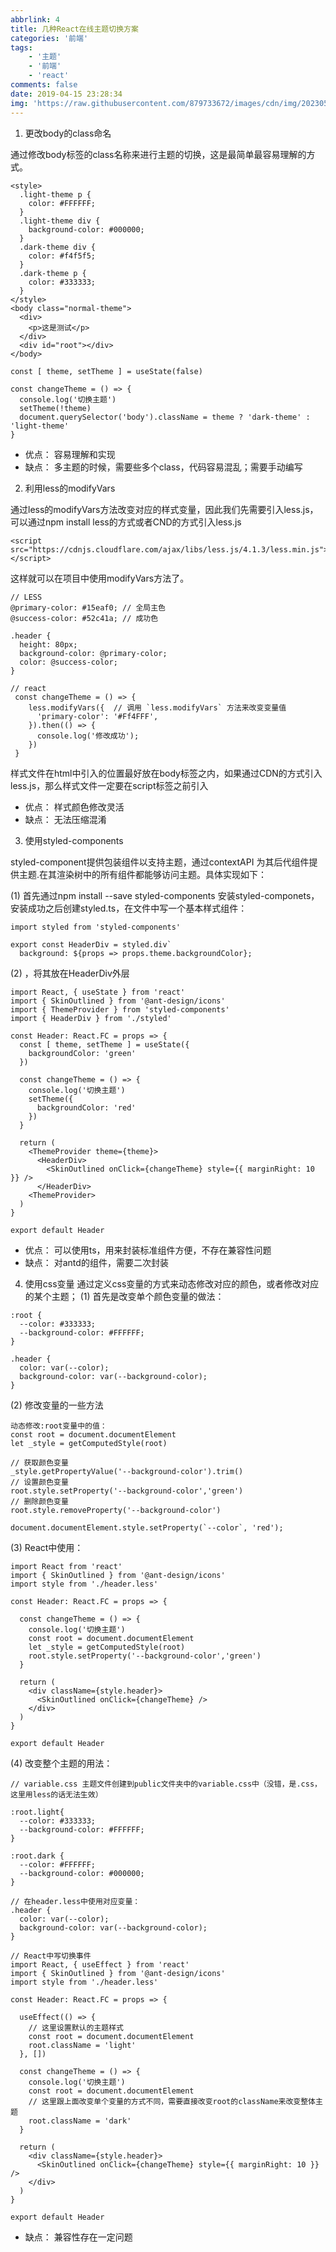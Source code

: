 ```yaml
---
abbrlink: 4
title: 几种React在线主题切换方案
categories: '前端'
tags:
    - '主题'
    - '前端'
    - 'react'
comments: false
date: 2019-04-15 23:28:34
img: 'https://raw.githubusercontent.com/879733672/images/cdn/img/202305061459879.png'
---
```


1. 更改body的class命名

通过修改body标签的class名称来进行主题的切换，这是最简单最容易理解的方式。
```
<style>
  .light-theme p {
    color: #FFFFFF;
  }
  .light-theme div {
    background-color: #000000;
  }
  .dark-theme div {
    color: #f4f5f5;
  }
  .dark-theme p {
    color: #333333;
  }
</style>
<body class="normal-theme">
  <div>
    <p>这是测试</p>
  </div>
  <div id="root"></div>
</body>

const [ theme, setTheme ] = useState(false)

const changeTheme = () => {
  console.log('切换主题')
  setTheme(!theme)
  document.querySelector('body').className = theme ? 'dark-theme' : 'light-theme'
}
```
* 优点： 容易理解和实现
* 缺点： 多主题的时候，需要些多个class，代码容易混乱；需要手动编写

2. 利用less的modifyVars

通过less的modifyVars方法改变对应的样式变量，因此我们先需要引入less.js，可以通过npm install less的方式或者CND的方式引入less.js
```
<script src="https://cdnjs.cloudflare.com/ajax/libs/less.js/4.1.3/less.min.js"></script>
```
这样就可以在项目中使用modifyVars方法了。
```
// LESS
@primary-color: #15eaf0; // 全局主色
@success-color: #52c41a; // 成功色

.header {
  height: 80px;
  background-color: @primary-color;
  color: @success-color;
}

// react
 const changeTheme = () => {
    less.modifyVars({  // 调用 `less.modifyVars` 方法来改变变量值
      'primary-color': '#Ff4FFF',
    }).then(() => {
      console.log('修改成功');
    })
 }
```
样式文件在html中引入的位置最好放在body标签之内，如果通过CDN的方式引入less.js，那么样式文件一定要在script标签之前引入

* 优点： 样式颜色修改灵活
* 缺点： 无法压缩混淆

3. 使用styled-components

styled-component提供<ThemeProvider>包装组件以支持主题，<ThemeProvider>通过contextAPI 为其后代组件提供主题.在其渲染树中的所有组件都能够访问主题。具体实现如下：

(1) 首先通过npm install --save styled-components 安装styled-componets，安装成功之后创建styled.ts，在文件中写一个基本样式组件：
```
import styled from 'styled-components'

export const HeaderDiv = styled.div`
  background: ${props => props.theme.backgroundColor};
```

(2) <ThemeProvider>，将其放在HeaderDiv外层
```
import React, { useState } from 'react'
import { SkinOutlined } from '@ant-design/icons'
import { ThemeProvider } from 'styled-components'
import { HeaderDiv } from './styled'

const Header: React.FC = props => {
  const [ theme, setTheme ] = useState({
    backgroundColor: 'green'
  })

  const changeTheme = () => {
    console.log('切换主题')
    setTheme({
      backgroundColor: 'red'
    })
  }

  return (
    <ThemeProvider theme={theme}>
      <HeaderDiv>
        <SkinOutlined onClick={changeTheme} style={{ marginRight: 10 }} />
      </HeaderDiv>
    <ThemeProvider>
  )
}

export default Header
```

* 优点： 可以使用ts，用来封装标准组件方便，不存在兼容性问题
* 缺点： 对antd的组件，需要二次封装

4. 使用css变量
通过定义css变量的方式来动态修改对应的颜色，或者修改对应的某个主题；
(1) 首先是改变单个颜色变量的做法：
```
:root {
  --color: #333333;
  --background-color: #FFFFFF;
}

.header {
  color: var(--color);
  background-color: var(--background-color);
}
```
(2) 修改变量的一些方法
```
动态修改:root变量中的值：
const root = document.documentElement
let _style = getComputedStyle(root)

// 获取颜色变量
_style.getPropertyValue('--background-color').trim()
// 设置颜色变量
root.style.setProperty('--background-color','green')
// 删除颜色变量
root.style.removeProperty('--background-color')

document.documentElement.style.setProperty(`--color`, 'red');
```
(3) React中使用：
```
import React from 'react'
import { SkinOutlined } from '@ant-design/icons'
import style from './header.less'

const Header: React.FC = props => {

  const changeTheme = () => {
    console.log('切换主题')
    const root = document.documentElement
    let _style = getComputedStyle(root)
    root.style.setProperty('--background-color','green')
  }

  return (
    <div className={style.header}>
      <SkinOutlined onClick={changeTheme} />
    </div>
  )
}

export default Header
```

(4) 改变整个主题的用法：
```
// variable.css 主题文件创建到public文件夹中的variable.css中（没错，是.css，这里用less的话无法生效）

:root.light{
  --color: #333333;
  --background-color: #FFFFFF;
}

:root.dark {
  --color: #FFFFFF;
  --background-color: #000000;
}

// 在header.less中使用对应变量：
.header {
  color: var(--color);
  background-color: var(--background-color);
}

// React中写切换事件
import React, { useEffect } from 'react'
import { SkinOutlined } from '@ant-design/icons'
import style from './header.less'

const Header: React.FC = props => {

  useEffect(() => {
    // 这里设置默认的主题样式
    const root = document.documentElement
    root.className = 'light'
  }, [])

  const changeTheme = () => {
    console.log('切换主题')
    const root = document.documentElement
    // 这里跟上面改变单个变量的方式不同，需要直接改变root的className来改变整体主题
    root.className = 'dark'
  }

  return (
    <div className={style.header}>
      <SkinOutlined onClick={changeTheme} style={{ marginRight: 10 }} />
    </div>
  )
}

export default Header
```
* 缺点： 兼容性存在一定问题
